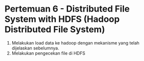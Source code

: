 # Pertemuan 6 - Distributed File System with HDFS (Hadoop Distributed File System)

1. Melakukan load data ke hadoop dengan mekanisme yang telah dijelaskan sebelumnya.
2. Melakukan pengecekan file di HDFS